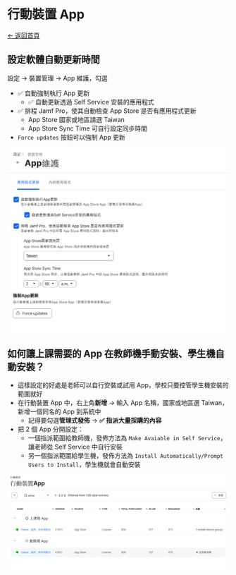 # 行動裝置 App

[← 返回首頁](../)

## 設定軟體自動更新時間

設定 → 裝置管理 → App 維護，勾選

* ✅ 自動強制執行 App 更新
  * ✅ 自動更新透過 Self Service 安裝的應用程式
* ✅ 排程 Jamf Pro，使其自動檢查 App Store 是否有應用程式更新
  * App Store 國家或地區請選 Taiwan
  * App Store Sync Time 可自行設定同步時間
* `Force updates` 按鈕可以強制 App 更新

![設定：App 維護](../images/settiings_app_maintenance.png)

## 如何讓上課需要的 App 在教師機手動安裝、學生機自動安裝？

* 這樣設定的好處是老師可以自行安裝或試用 App，學校只要控管學生機安裝的範圍就好
* 在行動裝置 App 中，右上角**新增** → 輸入 App 名稱，國家或地區選 Taiwan，新增一個同名的 App 到系統中
  * 記得要勾選**管理式發佈** → **✅ 指派大量採購的內容**
* 把 2 個 App 分開設定：
  * 一個指派範圍給教師機，發佈方法為 `Make Avaiable in Self Service`，讓老師從 Self Service 中自行安裝
  * 另一個指派範圍給學生機，發佈方法為 `Install Automatically/Prompt Users to Install`，學生機就會自動安裝

![設定：App 分別設定](../images/settings_app.png)
